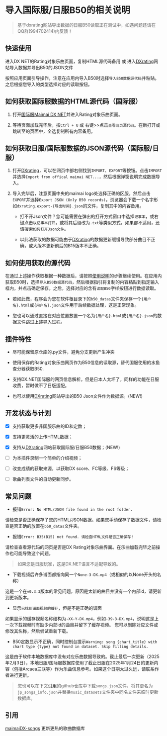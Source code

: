 # 导入国际服/日服B50的相关说明

> 基于dxrating网站导出数据的日服B50读取正在测试中，如遇问题还请在QQ群(994702414)内反馈！

## 快速使用

进入DX NET的Rating对象乐曲页面，复制HTML源代码备用
或
进入[DXrating](https://dxrating.net/rating)网站导入数据并导出B50的JSON文件

按照应用页面引导操作，注意在应用内导入B50时选择`导入B50数据源代码`并粘贴。之后根据您导入的类型选择对应的读取按钮。

## 如何获取国际服数据的HTML源代码（国际服）

1. 打开[国际服Maimai DX NET](https://maimaidx-eng.com/maimai-mobile/home/ratingTargetMusic/)并进入Rating对象乐曲页面。

2. 等待页面加载完毕后，按`Ctrl + U` 或 右键>>点击`查看网页源代码`。在新打开或跳转至的页面中，全选复制所有内容备用。

## 如何获取日服/国际服数据的JSON源代码（国际服/日服）

1. 打开[DXrating](https://dxrating.net/rating)，可以在网页中部右侧找到`IMPORT`、`EXPORT`等按钮。点击`IMPORT`并选择`Import from offical maimai NET...`，然后根据弹窗说明完成数据导入。

2. 导入完毕后，注意页面中央的maimai logo处选择正确的区服。然后点击`EXPORT`并选择`Export JSON (Only B50 records)`，浏览器会下载一个名字形如`dxrating.export-{导出时间}.json`的文件，复制其中的内容备用。
   
   - 打不开Json文件？您可能需要在弹出的打开方式窗口中选择`记事本`，或右键点击`以记事本打开`，或将其后缀改为`.txt`等类似方式。如果都不适用，还请搜索`如何打开Json文件`。

   - 以此法获取的数据可能由于[DXrating](https://dxrating.net/rating)的数据更新缓慢导致部分曲目不正确，或大版本更新前后的B15版本不正确。

## 如何使用获取的源代码

在通过上述操作获取根据一种数据后，请按照[使用说明](../README.md/#使用说明)的步骤继续使用。在应用内获取B50时，选择`导入B50数据源代码`，然后根据指引将复制的内容粘贴到指定输入框内，并点击确定保存。之后，选择对应的含有`读取B50`字样按钮进行数据读取。

   - 若如此做，程序会为您在软件根目录下的`b50_datas`文件夹保存一个`{用户名}.html`或`{用户名}.json`文件用于后续数据处理，这是正常现象。

   - 您也可以通过直接在对应位置放置一个名为`{用户名}.html`或`{用户名}.json`的数据文件跳过上述导入过程。
 
## 插件特性

- 尽可能保留原仓库的.py文件，避免分支更新产生冲突

- 使用保存的Rating对象乐曲网页作为B50信息的读取源，替代国服使用的水鱼查分器获取B50.

- 支持DX.NET国际服的网页信息解析。但是日本人太坏了，同样的功能在日服收费，暂时做不了日版适配。

- 也可以使用[DXrating](https://dxrating.net/)网站导出的B50 Json文件作为数据源。(NEW!)

## 开发状态与计划

- [x] 支持获取更多非国服乐曲的ID和定数；

- [x] 支持更灵活的上传HTML数据；

- [x] 支持从[DXrating](https://dxrating.net/)网站获取国际服/日服B50数据；(NEW!)

- [ ] 为本插件录制一个简单的介绍视频；

- [ ] 改变成绩的获取来源，以获取DX score、FC等级、FS等级；

- [ ] 歌曲列表文件的自动更新同步。

## 常见问题

- 报错`Error: No HTML/JSON file found in the root folder.`

请检查是否正确保存了您的HTML/JSON数据。如果您手动保存了数据文件，请检查是否正确的放置在`b50_datas`文件夹。

- 报错`Error: B35(B15) not found. 请检查HTML文件是否正确保存！`

请检查查看源代码的网页是否是DX Rating对象乐曲界面。在乐曲加载完毕之前操作也可能导致这个问题。
> 如果您是日服玩家，这是DX.NET语言不适配导致的。

- 下载视频后许多谱面都指向同一个`None-3-DX.mp4`（或相似的以None开头的名称）

这是一个在`v0.3.3`版本的常见问题，原因是太新的曲目并没有一个内部id，请更新到更新版本。

- 显示`已找到谱面视频的缓存`，但是不是正确的谱面

如果显示的缓存视频名称结构为`-XX-Y-DX.mp4`，例如`-39-3-DX.mp4`，说明这是上一次下载视频时有缺少内部id的曲目并留下了缓存视频。
您可以删除对应文件或修改其名称，然后尝试重新下载。

- B50定数显示不正确，同时控制台提示`Warning: song {chart_title} with chart type {type} not found in dataset. Skip filling details.`
  
这是由于软件本地数据库中没有对应乐曲数据导致的。截止最后一次更新（2025年2月3日），本地日服/国际服数据库使用了截止日服在2025年1月24日的更新内容（包括Arcaea三联等）作为乐曲信息参考。如果这个日期太过久远，请联系作者进行更新。

> 您也可以在下文[引用](#引用)的github仓库中下载`songs.json`文件，将其更名为`jp_songs_info.json`并替换`music_datasets`文件夹中同名文件来临时更新数据库。

## 引用

[maimaiDX-songs](https://github.com/Becods/maimaiDX-songs) 更新更热的歌曲数据库